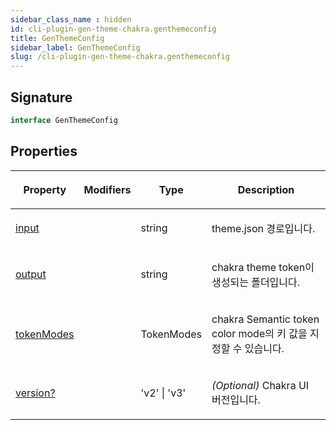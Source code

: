 ```yaml
---
sidebar_class_name : hidden
id: cli-plugin-gen-theme-chakra.genthemeconfig
title: GenThemeConfig
sidebar_label: GenThemeConfig
slug: /cli-plugin-gen-theme-chakra.genthemeconfig
---
```






## Signature

```typescript
interface GenThemeConfig 
```

## Properties

<table><thead><tr><th>

Property


</th><th>

Modifiers


</th><th>

Type


</th><th>

Description


</th></tr></thead>
<tbody><tr><td>

[input](./cli-plugin-gen-theme-chakra.genthemeconfig.input)


</td><td>


</td><td>

string


</td><td>

theme.json 경로입니다.


</td></tr>
<tr><td>

[output](./cli-plugin-gen-theme-chakra.genthemeconfig.output)


</td><td>


</td><td>

string


</td><td>

chakra theme token이 생성되는 폴더입니다.


</td></tr>
<tr><td>

[tokenModes](./cli-plugin-gen-theme-chakra.genthemeconfig.tokenmodes)


</td><td>


</td><td>

TokenModes


</td><td>

chakra Semantic token color mode의 키 값을 지정할 수 있습니다.


</td></tr>
<tr><td>

[version?](./cli-plugin-gen-theme-chakra.genthemeconfig.version)


</td><td>


</td><td>

'v2' \| 'v3'


</td><td>

_(Optional)_ Chakra UI 버전입니다.


</td></tr>
</tbody></table>

